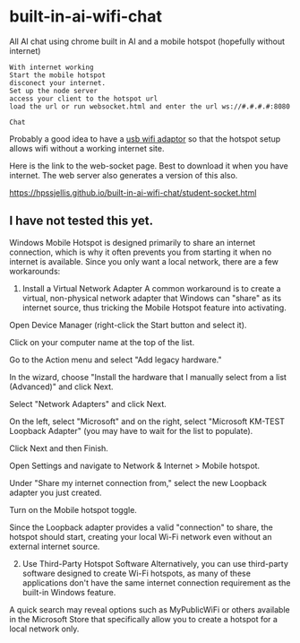 # built-in-ai-wifi-chat
All AI chat using chrome built in AI and a mobile hotspot (hopefully without internet)

```
With internet working
Start the mobile hotspot
disconect your internet.
Set up the node server
access your client to the hotspot url
load the url or run websocket.html and enter the url ws://#.#.#.#:8080

Chat

```


Probably a good idea to have a [usb wifi adaptor](https://www.amazon.com/Adapter-Plug-n-Play-Antenna-Suitable-Windows11/dp/B0D1BJTGFR) so that the hotspot setup allows wifi without a working internet site.


Here is the link to the web-socket page. Best to download it when you have internet. The web server also generates a version of this also.

https://hpssjellis.github.io/built-in-ai-wifi-chat/student-socket.html




## I have not tested this yet.


Windows Mobile Hotspot is designed primarily to share an internet connection, which is why it often prevents you from starting it when no internet is available. Since you only want a local network, there are a few workarounds:

1. Install a Virtual Network Adapter
A common workaround is to create a virtual, non-physical network adapter that Windows can "share" as its internet source, thus tricking the Mobile Hotspot feature into activating.

Open Device Manager (right-click the Start button and select it).

Click on your computer name at the top of the list.

Go to the Action menu and select "Add legacy hardware."

In the wizard, choose "Install the hardware that I manually select from a list (Advanced)" and click Next.

Select "Network Adapters" and click Next.

On the left, select "Microsoft" and on the right, select "Microsoft KM-TEST Loopback Adapter" (you may have to wait for the list to populate).

Click Next and then Finish.

Open Settings and navigate to Network & Internet > Mobile hotspot.

Under "Share my internet connection from," select the new Loopback adapter you just created.

Turn on the Mobile hotspot toggle.

Since the Loopback adapter provides a valid "connection" to share, the hotspot should start, creating your local Wi-Fi network even without an external internet source.

2. Use Third-Party Hotspot Software
Alternatively, you can use third-party software designed to create Wi-Fi hotspots, as many of these applications don't have the same internet connection requirement as the built-in Windows feature.

A quick search may reveal options such as MyPublicWiFi or others available in the Microsoft Store that specifically allow you to create a hotspot for a local network only.

